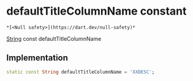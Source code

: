 


# defaultTitleColumnName constant




    *[<Null safety>](https://dart.dev/null-safety)*


[String](https://api.flutter.dev/flutter/dart-core/String-class.html) const defaultTitleColumnName
  







## Implementation

```dart
static const String defaultTitleColumnName = 'XXDESC';


```







